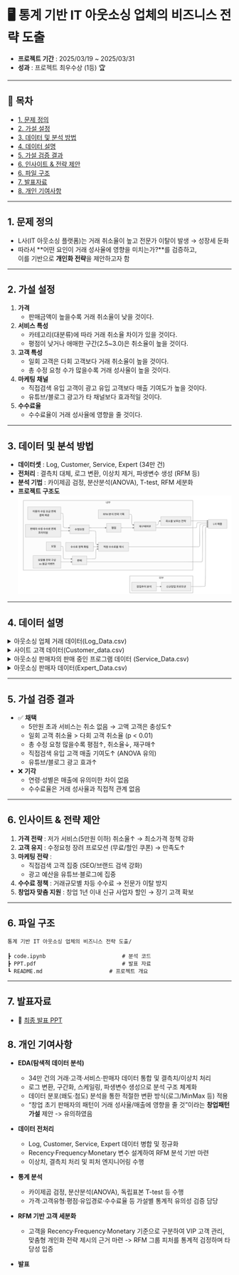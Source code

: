 # 🖥️ 통계 기반 IT 아웃소싱 업체의 비즈니스 전략 도출

- **프로젝트 기간** : 2025/03/19 ~ 2025/03/31  
- **성과** : 프로젝트 최우수상 (1등) 🏆  

---

## 📑 목차
- [1. 문제 정의](#1-문제-정의)
- [2. 가설 설정](#2-가설-설정)
- [3. 데이터 및 분석 방법](#3-데이터-및-분석-방법)
- [4. 데이터 설명](#4-데이터-설명)
- [5. 가설 검증 결과](#5-가설-검증-결과)
- [6. 인사이트 & 전략 제안](#6-인사이트--전략-제안)
- [6. 파일 구조](#6-파일-구조)
- [7. 발표자료](#7-발표자료)
- [8. 개인 기여사항](#8-개인-기여사항)

---
## 1. 문제 정의
- L사(IT 아웃소싱 플랫폼)는 거래 취소율이 높고 전문가 이탈이 발생 → 성장세 둔화  
- 따라서 **어떤 요인이 거래 성사율에 영향을 미치는가?**를 검증하고,  
  이를 기반으로 **개인화 전략**을 제안하고자 함

---

## 2. 가설 설정
1. **가격**  
   - 판매금액이 높을수록 거래 취소율이 낮을 것이다.  
2. **서비스 특성**  
   - 카테고리(대분류)에 따라 거래 취소율 차이가 있을 것이다.  
   - 평점이 낮거나 애매한 구간(2.5~3.0)은 취소율이 높을 것이다.  
3. **고객 특성**  
   - 일회 고객은 다회 고객보다 거래 취소율이 높을 것이다.  
   - 총 수정 요청 수가 많을수록 거래 성사율이 높을 것이다.  
4. **마케팅 채널**  
   - 직접검색 유입 고객이 광고 유입 고객보다 매출 기여도가 높을 것이다.  
   - 유튜브/블로그 광고가 타 채널보다 효과적일 것이다.  
5. **수수료율**  
   - 수수료율이 거래 성사율에 영향을 줄 것이다.  

---

## 3. 데이터 및 분석 방법
- **데이터셋** : Log, Customer, Service, Expert (34만 건)  
- **전처리** : 결측치 대체, 로그 변환, 이상치 제거, 파생변수 생성 (RFM 등)  
- **분석 기법** : 카이제곱 검정, 분산분석(ANOVA), T-test, RFM 세분화  
- **프로젝트 구조도**  
![프로젝트 결과](./image/프로젝트결과.png)

---
## 4. 데이터 설명
<details>
<summary>아웃소싱 업체 거래 데이터(Log_Data.csv)</summary>

| No | 컬럼ID      | 컬럼명        | Type    | 내용                 | 비고                     |
| -- | --------- | ---------- | ------- | ------------------ | ---------------------- |
| 1  | 거래일자      | 거래일자       | DATE    | 거래가 발생한 날짜         | YYYY-MM-DD             |
| 2  | 수수료율      | 수수료율       | FLOAT   | 거래에 적용된 수수료율(%)    |                        |
| 3  | 고객ID      | 고객ID       | STRING  | 거래를 진행한 고객 식별자     | Customer\_data.csv와 연결 |
| 4  | 프로그램수정횟수  | 프로그램 수정 횟수 | INT     | 서비스 수정 요청 횟수       |                        |
| 5  | 추가결제금액    | 추가 결제 금액   | INT     | 최초 금액 외에 추가 결제된 금액 |                        |
| 6  | 거래취소여부    | 거래 취소 여부   | BOOLEAN | 거래 취소(Y/N)         |                        |
| 7  | 거래취소일자    | 거래 취소 일자   | DATE    | 취소된 경우 해당 날짜       |                        |
| 8  | 서비스명      | 서비스명       | STRING  | 이용한 서비스명           | Service\_Data.csv와 연결  |
| 9  | 판매자       | 판매자        | STRING  | 서비스 판매자명           | Expert\_Data.csv와 연결   |
| 10 | 판매금액      | 판매 금액      | INT     | 실제 거래된 금액          |                        |
| 11 | 서비스가격     | 서비스 가격     | INT     | 서비스 기본 가격          |                        |
| 12 | 서비스 평균 평점 | 서비스 평균 평점  | FLOAT   | 서비스 이용 고객 평균 평점    |                        |
| 13 | 서비스 이용자수  | 서비스 이용자 수  | INT     | 해당 서비스 이용 고객 수     |                        |
| 14 | 대분류       | 대분류        | STRING  | 서비스의 카테고리          | 예: 디자인/IT              |
| 15 | 서비스번호     | 서비스 번호     | STRING  | 서비스 식별 번호          | Primary Key            |

</details>

<details>
<summary>사이트 고객 데이터(Customer_data.csv)</summary>

| No | 컬럼ID    | 컬럼명        | Type   | 내용              | 비고 |
| -- | ------- | ---------- | ------ | --------------- | -- |
| 1  | 고객ID    | 고객ID       | STRING | 고객 식별자          | PK |
| 2  | 사용기기    | 사용 기기      | STRING | PC / 모바일 등      |    |
| 3  | 사용OS    | 사용 OS      | STRING | Windows, iOS 등  |    |
| 4  | 유입경로    | 유입 경로      | STRING | 검색/광고/직접접속 등    |    |
| 5  | 회원상태    | 회원 상태      | STRING | 활성/휴면/탈퇴        |    |
| 6  | 거주지     | 거주지        | STRING | 고객 거주 지역        |    |
| 7  | 연령      | 연령         | INT    | 고객 나이           |    |
| 8  | 성별      | 성별         | STRING | 남/여             |    |
| 9  | 서비스총구매수 | 서비스 총 구매 수 | INT    | 고객이 구매한 총 서비스 수 |    |
| 10 | 총구매금액   | 총 구매 금액    | INT    | 누적 구매 금액        |    |
| 11 | 총수정요청수  | 총 수정 요청 수  | INT    | 누적 수정 요청 횟수     |    |
| 12 | 총추가결제금액 | 총 추가 결제 금액 | INT    | 누적 추가 결제 금액     |    |

</details>

<details>
<summary>아웃소싱 판매자의 판매 중인 프로그램 데이터 (Service_Data.csv)</summary>

| No | 컬럼ID  | 컬럼명    | Type   | 내용           | 비고                   |
| -- | ----- | ------ | ------ | ------------ | -------------------- |
| 1  | 서비스명  | 서비스명   | STRING | 서비스 이름       |                      |
| 2  | 판매자   | 판매자    | STRING | 서비스 판매자명     | Expert\_Data.csv와 연결 |
| 3  | 서비스가격 | 서비스 가격 | INT    | 서비스 기본 가격    |                      |
| 4  | 평점    | 평점     | FLOAT  | 서비스 평균 평점    |                      |
| 5  | 대분류   | 대분류    | STRING | 서비스 카테고리     | 예: 디자인/IT            |
| 6  | 서비스번호 | 서비스 번호 | STRING | 서비스 식별 번호    | PK                   |
| 7  | 판매수   | 판매 수   | INT    | 서비스 누적 판매 건수 |                      |

</details>

<details>
<summary>아웃소싱 판매자 데이터(Expert_Data.csv)</summary>

| No | 컬럼ID           | 컬럼명             | Type    | 내용                 | 비고 |
| -- | -------------- | --------------- | ------- | ------------------ | -- |
| 1  | 판매자ID          | 판매자ID           | STRING  | 판매자 식별자            | PK |
| 2  | 판매자            | 판매자             | STRING  | 판매자 이름             |    |
| 3  | 판매 서비스 수       | 판매 서비스 수        | INT     | 해당 판매자가 제공하는 서비스 수 |    |
| 4  | 총 판매 금액        | 총 판매 금액         | INT     | 누적 판매 금액           |    |
| 5  | 프리미엄 서비스 가입여부  | 프리미엄 서비스 가입 여부  | BOOLEAN | 가입(Y/N)            |    |
| 6  | 신속 알람 서비스 사용여부 | 신속 알람 서비스 사용 여부 | BOOLEAN | 사용(Y/N)            |    |


</details>

---

## 5. 가설 검증 결과
- ✅ **채택**  
  - 5만원 초과 서비스는 취소 없음 → 고액 고객은 충성도↑  
  - 일회 고객 취소율 > 다회 고객 취소율 (p < 0.01)  
  - 총 수정 요청 많을수록 평점↑, 취소율↓, 재구매↑  
  - 직접검색 유입 고객 매출 기여도↑ (ANOVA 유의)  
  - 유튜브/블로그 광고 효과↑  
- ❌ **기각**  
  - 연령·성별은 매출에 유의미한 차이 없음  
  - 수수료율은 거래 성사율과 직접적 관계 없음  

---

## 6. 인사이트 & 전략 제안
1. **가격 전략** : 저가 서비스(5만원 이하) 취소율↑ → 최소가격 정책 강화  
2. **고객 유지** : 수정요청 장려 프로모션 (무료/할인 쿠폰) → 만족도↑  
3. **마케팅 전략** :  
   - 직접검색 고객 집중 (SEO/브랜드 검색 강화)  
   - 광고 예산을 유튜브·블로그에 집중  
4. **수수료 정책** : 거래규모별 차등 수수료 → 전문가 이탈 방지  
5. **창업자 맞춤 지원** : 창업 1년 이내 신규 사업자 할인 → 장기 고객 확보  


---
## 6. 파일 구조
``` 
통계 기반 IT 아웃소싱 업체의 비즈니스 전략 도출/

┣ code.ipynb                        # 분석 코드
┣ PPT.pdf                           # 발표 자료
┗ README.md                     # 프로젝트 개요
```

---


## 7. 발표자료
   - 📑 [최종 발표 PPT](https://drive.google.com/file/d/1vvcSCkCca8p3DU0pUNd04u7XiVoJ4qoH/view?usp=sharing)


## 8. 개인 기여사항

- **EDA(탐색적 데이터 분석)**
  - 34만 건의 거래·고객·서비스·판매자 데이터 통합 및 결측치/이상치 처리
  - 로그 변환, 구간화, 스케일링, 파생변수 생성으로 분석 구조 체계화
  - 데이터 분포(왜도·첨도) 분석을 통한 적절한 변환 방식(로그/MinMax 등) 적용
  - “창업 초기 판매자의 패턴이 거래 성사율/매출에 영향을 줄 것”이라는 **창업패턴 가설** 제안 -> 유의하였음

- **데이터 전처리**
  - Log, Customer, Service, Expert 데이터 병합 및 정규화  
  - Recency·Frequency·Monetary 변수 설계하여 RFM 분석 기반 마련  
  - 이상치, 결측치 처리 및 피처 엔지니어링 수행

- **통계 분석**
  - 카이제곱 검정, 분산분석(ANOVA), 독립표본 T-test 등 수행  
  - 가격·고객유형·평점·유입경로·수수료율 등 가설별 통계적 유의성 검증 담당  

- **RFM 기반 고객 세분화**
  - 고객을 Recency·Frequency·Monetary 기준으로 구분하여 VIP 고객 관리, 맞춤형 개인화 전략 제시의 근거 마련 -> RFM 그룹 피처를 통계적 검정하며 타당성 입증

- **발표**